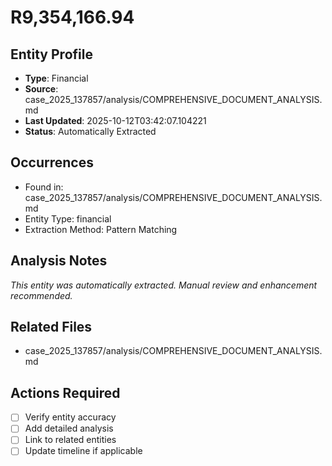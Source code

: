 # R9,354,166.94

## Entity Profile
- **Type**: Financial
- **Source**: case_2025_137857/analysis/COMPREHENSIVE_DOCUMENT_ANALYSIS.md
- **Last Updated**: 2025-10-12T03:42:07.104221
- **Status**: Automatically Extracted

## Occurrences
- Found in: case_2025_137857/analysis/COMPREHENSIVE_DOCUMENT_ANALYSIS.md
- Entity Type: financial
- Extraction Method: Pattern Matching

## Analysis Notes
*This entity was automatically extracted. Manual review and enhancement recommended.*

## Related Files
- case_2025_137857/analysis/COMPREHENSIVE_DOCUMENT_ANALYSIS.md

## Actions Required
- [ ] Verify entity accuracy
- [ ] Add detailed analysis
- [ ] Link to related entities
- [ ] Update timeline if applicable
